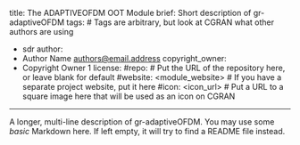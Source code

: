 title: The ADAPTIVEOFDM OOT Module
brief: Short description of gr-adaptiveOFDM
tags: # Tags are arbitrary, but look at CGRAN what other authors are using
  - sdr
author:
  - Author Name <authors@email.address>
copyright_owner:
  - Copyright Owner 1
license:
#repo: # Put the URL of the repository here, or leave blank for default
#website: <module_website> # If you have a separate project website, put it here
#icon: <icon_url> # Put a URL to a square image here that will be used as an icon on CGRAN
---
A longer, multi-line description of gr-adaptiveOFDM.
You may use some *basic* Markdown here.
If left empty, it will try to find a README file instead.
